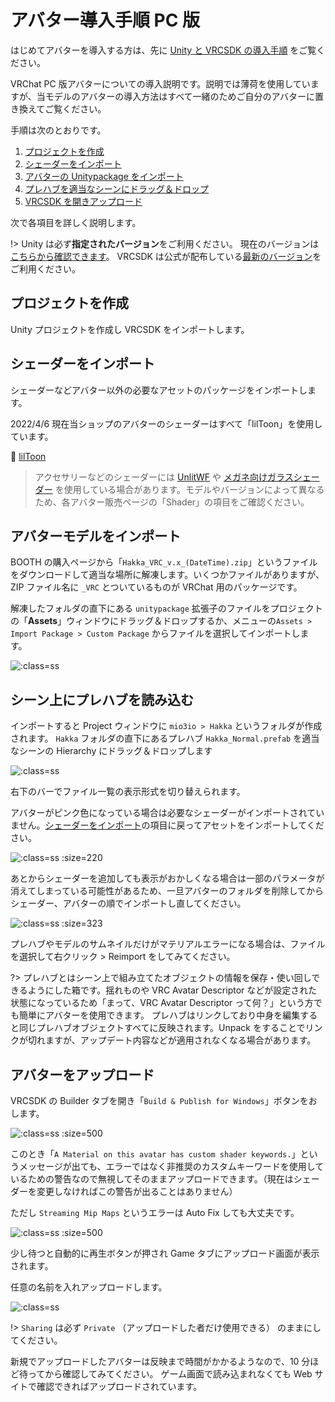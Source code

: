# アバター導入手順 PC 版

はじめてアバターを導入する方は、先に [Unity と VRCSDK の導入手順](vrcsdk.md) をご覧ください。

VRChat PC 版アバターについての導入説明です。説明では薄荷を使用していますが、当モデルのアバターの導入方法はすべて一緒のためご自分のアバターに置き換えてご覧ください。

手順は次のとおりです。

1. [プロジェクトを作成](setup_pc.md?id=プロジェクトを作成)
2. [シェーダーをインポート](setup_pc.md?id=シェーダーをインポート)
3. [アバターの Unitypackage をインポート](setup_pc.md?id=アバターモデルをインポート)
4. [プレハブを適当なシーンにドラッグ＆ドロップ](setup_pc.md?id=シーン上にプレハブを読み込む)
5. [VRCSDK を開きアップロード](setup_pc.md?id=アバターをアップロード)

次で各項目を詳しく説明します。

!> Unity は必ず**指定されたバージョン**をご利用ください。
現在のバージョンは[こちらから確認できます](https://docs.vrchat.com/docs/current-unity-version)。
VRCSDK は公式が配布している[最新のバージョン](https://vrchat.com/home/download)をご利用ください。

## プロジェクトを作成

Unity プロジェクトを作成し VRCSDK をインポートします。

## シェーダーをインポート

シェーダーなどアバター以外の必要なアセットのパッケージをインポートします。

2022/4/6 現在当ショップのアバターのシェーダーはすべて「lilToon」を使用しています。

🍒 [lilToon](https://lilxyzw.booth.pm/items/3087170)

> アクセサリーなどのシェーダーには [UnlitWF](https://github.com/whiteflare/Unlit_WF_ShaderSuite/releases) や [メガネ向けガラスシェーダー](https://oyasumisan.booth.pm/items/1035152) を使用している場合があります。モデルやバージョンによって異なるため、各アバター販売ページの「Shader」の項目をご確認ください。

## アバターモデルをインポート

BOOTH の購入ページから「`Hakka_VRC_v.x_(DateTime).zip`」というファイルをダウンロードして適当な場所に解凍します。いくつかファイルがありますが、ZIP ファイル名に `_VRC` とついているものが VRChat 用のパッケージです。

解凍したフォルダの直下にある `unitypackage` 拡張子のファイルをプロジェクトの「**Assets**」ウィンドウにドラッグ＆ドロップするか、メニューの`Assets > Import Package > Custom Package` からファイルを選択してインポートします。

![](images/setup/pc01.png ":class=ss")

## シーン上にプレハブを読み込む

インポートすると Project ウィンドウに `mio3io > Hakka` というフォルダが作成されます。
`Hakka` フォルダの直下にあるプレハブ `Hakka_Normal.prefab` を適当なシーンの Hierarchy にドラッグ＆ドロップします

![](images/setup/pc02.png ":class=ss")

右下のバーでファイル一覧の表示形式を切り替えられます。

アバターがピンク色になっている場合は必要なシェーダーがインポートされていません。[シェーダーをインポート](setup_pc.md?id=シェーダーをインポート)の項目に戻ってアセットをインポートしてください。

![](images/setup/materialerror.png ":class=ss :size=220")

あとからシェーダーを追加しても表示がおかしくなる場合は一部のパラメータが消えてしまっている可能性があるため、一旦アバターのフォルダを削除してからシェーダー、アバターの順でインポートし直してください。

![](images/setup/materialerror2.png ":class=ss :size=323")

プレハブやモデルのサムネイルだけがマテリアルエラーになる場合は、ファイルを選択して右クリック > Reimport をしてみてください。

?> プレハブとはシーン上で組み立てたオブジェクトの情報を保存・使い回しできるようにした箱です。揺れものや VRC Avatar Descriptor などが設定された状態になっているため「まって、VRC Avatar Descriptor って何？」という方でも簡単にアバターを使用できます。
プレハブはリンクしており中身を編集すると同じプレハブオブジェクトすべてに反映されます。Unpack をすることでリンクが切れますが、アップデート内容などが適用されなくなる場合があります。

## アバターをアップロード

VRCSDK の Builder タブを開き「`Build & Publish for Windows`」ボタンをおします。

![](images/setup/pc03.png ":class=ss :size=500")

このとき「`A Material on this avatar has custom shader keywords.`」というメッセージが出ても、エラーではなく非推奨のカスタムキーワードを使用しているための警告なので無視してそのままアップロードできます。（現在はシェーダーを変更しなければこの警告が出ることはありません）

ただし `Streaming Mip Maps` というエラーは Auto Fix しても大丈夫です。

![](images/setup/pc_mipmaperror.png ":class=ss :size=500")

少し待つと自動的に再生ボタンが押され Game タブにアップロード画面が表示されます。

任意の名前を入れアップロードします。

![](images/setup/pc04.png ":class=ss")

!> `Sharing` は必ず `Private` （アップロードした者だけ使用できる） のままにしてください。

新規でアップロードしたアバターは反映まで時間がかかるようなので、10 分ほど待ってから確認してみてください。
ゲーム画面で読み込まれなくても Web サイトで確認できればアップロードされています。
